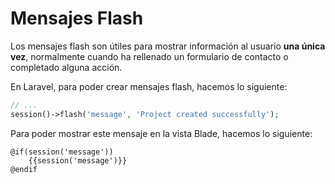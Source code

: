 # Mensajes Flash

Los mensajes flash son útiles para mostrar información al usuario **una única vez**, normalmente cuando ha rellenado un formulario de contacto o completado alguna acción.

En Laravel, para poder crear mensajes flash, hacemos lo siguiente:

```php
// ...
session()->flash('message', 'Project created successfully');
```

Para poder mostrar este mensaje en la vista Blade, hacemos lo siguiente:

```blade
@if(session('message'))
    {{session('message')}}
@endif
```